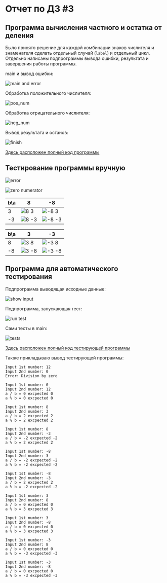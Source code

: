 # Отчет по ДЗ #3

## Программа вычисления частного и остатка от деления

Было принято решение для каждой комбинации знаков числителя и знаменателя сделать отдельный случай (`label`) и отдельный цикл. Отдельно написаны подпрограммы вывода ошибки, результата и завершения работы программы.

main и вывод ошибки:

![main and error](static/image.png)

Обработка положительного числителя:

![pos_num](static/image1.png)

Обработка отрицательного числителя:

![neg_num](static/image2.png)

Вывод результата и останов:

![finish](static/image3.png)

[Здесь расположен полный код программы](div.asm)

## Тестирование программы вручную

![error](static/image12.png)

![zero numerator](static/image13.png)

| b\a | 8                          | -8                          |
| --- | -------------------------- | --------------------------- |
| 3   | ![8 3](static/image4.png)  | ![-8 3](static/image6.png)  |
| -3  | ![8 -3](static/image5.png) | ![-8 -3](static/image7.png) |


| b\a | 3                          | -3                           |
| --- | -------------------------- | ---------------------------- |
| 8   | ![3 8](static/image8.png)  | ![-3 8](static/image10.png)  |
| -8  | ![3 -8](static/image9.png) | ![-3 -8](static/image11.png) |

## Программа для автоматического тестирования

Подпрограмма выводящая исходные данные:

![show input](static/image14.png)

Подпрограмма, запускающая тест:

![run test](static/image15.png)

Сами тесты в main:

![tests](static/image16.png)

[Здесь расположен полный код тестирующей программы](div_test.asm)

Также прикладываю вывод тестирующей программы:

```console
Input 1st number: 12
Input 2nd number: 0
Error: Division by zero

Input 1st number: 0
Input 2nd number: 12
a / b = 0 excpected 0
a % b = 0 excpected 0

Input 1st number: 8
Input 2nd number: 3
a / b = 2 excpected 2
a % b = 2 excpected 2

Input 1st number: 8
Input 2nd number: -3
a / b = -2 excpected -2
a % b = 2 excpected 2

Input 1st number: -8
Input 2nd number: 3
a / b = -2 excpected -2
a % b = -2 excpected -2

Input 1st number: -8
Input 2nd number: -3
a / b = 2 excpected 2
a % b = -2 excpected -2

Input 1st number: 3
Input 2nd number: 8
a / b = 0 excpected 0
a % b = 3 excpected 3

Input 1st number: 3
Input 2nd number: -8
a / b = 0 excpected 0
a % b = 3 excpected 3

Input 1st number: -3
Input 2nd number: 8
a / b = 0 excpected 0
a % b = -3 excpected -3

Input 1st number: -3
Input 2nd number: -8
a / b = 0 excpected 0
a % b = -3 excpected -3
```
